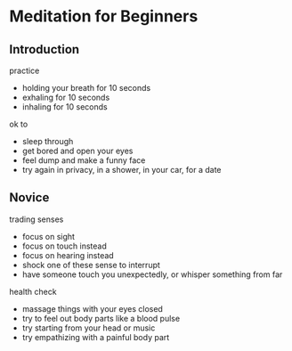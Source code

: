 # Meditation for Beginners

## Introduction

practice
* holding your breath for 10 seconds
* exhaling for 10 seconds
* inhaling for 10 seconds

ok to
* sleep through
* get bored and open your eyes
* feel dump and make a funny face
* try again in privacy, in a shower, in your car, for a date

## Novice

trading senses
* focus on sight
* focus on touch instead
* focus on hearing instead
* shock one of these sense to interrupt 
* have someone touch you unexpectedly, or whisper something from far

health check
* massage things with your eyes closed
* try to feel out body parts like a blood pulse
* try starting from your head or music
* try empathizing with a painful body part
